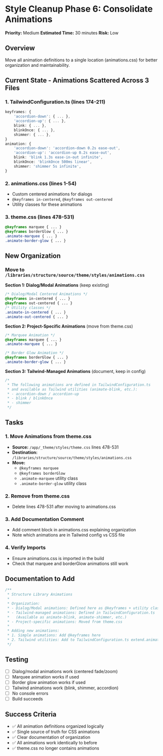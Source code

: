 # Style Cleanup Phase 6: Consolidate Animations

**Priority:** Medium
**Estimated Time:** 30 minutes
**Risk:** Low

## Overview
Move all animation definitions to a single location (animations.css) for better organization and maintainability.

## Current State - Animations Scattered Across 3 Files

### 1. TailwindConfiguration.ts (lines 174-211)
```typescript
keyframes: {
    'accordion-down': { ... },
    'accordion-up': { ... },
    blink: { ... },
    blinkOnce: { ... },
    shimmer: { ... },
}
animation: {
    'accordion-down': 'accordion-down 0.2s ease-out',
    'accordion-up': 'accordion-up 0.2s ease-out',
    blink: 'blink 1.3s ease-in-out infinite',
    blinkOnce: 'blinkOnce 500ms linear',
    shimmer: 'shimmer 5s infinite',
}
```

### 2. animations.css (lines 1-54)
- Custom centered animations for dialogs
- `@keyframes in-centered`, `@keyframes out-centered`
- Utility classes for these animations

### 3. theme.css (lines 478-531)
```css
@keyframes marquee { ... }
@keyframes borderGlow { ... }
.animate-marquee { ... }
.animate-border-glow { ... }
```

## New Organization

### Move to `/libraries/structure/source/theme/styles/animations.css`

**Section 1: Dialog/Modal Animations** (keep existing)
```css
/* Dialog/Modal Centered Animations */
@keyframes in-centered { ... }
@keyframes out-centered { ... }
/* Utility classes */
.animate-in-centered { ... }
.animate-out-centered { ... }
```

**Section 2: Project-Specific Animations** (move from theme.css)
```css
/* Marquee Animation */
@keyframes marquee { ... }
.animate-marquee { ... }

/* Border Glow Animation */
@keyframes borderGlow { ... }
.animate-border-glow { ... }
```

**Section 3: Tailwind-Managed Animations** (document, keep in config)
```css
/*
 * The following animations are defined in TailwindConfiguration.ts
 * and available as Tailwind utilities (animate-blink, etc.):
 * - accordion-down / accordion-up
 * - blink / blinkOnce
 * - shimmer
 */
```

## Tasks

### 1. Move Animations from theme.css
- **Source:** `/app/_theme/styles/theme.css` lines 478-531
- **Destination:** `/libraries/structure/source/theme/styles/animations.css`
- **Move:**
  - `@keyframes marquee`
  - `@keyframes borderGlow`
  - `.animate-marquee` utility class
  - `.animate-border-glow` utility class

### 2. Remove from theme.css
- Delete lines 478-531 after moving to animations.css

### 3. Add Documentation Comment
- Add comment block in animations.css explaining organization
- Note which animations are in Tailwind config vs CSS file

### 4. Verify Imports
- Ensure animations.css is imported in the build
- Check that marquee and borderGlow animations still work

## Documentation to Add

```css
/**
 * Structure Library Animations
 *
 * Organization:
 * - Dialog/Modal animations: Defined here as @keyframes + utility classes
 * - Tailwind-managed animations: Defined in TailwindConfiguration.ts
 *   (Available as animate-blink, animate-shimmer, etc.)
 * - Project-specific animations: Moved from theme.css
 *
 * Adding new animations:
 * 1. Simple animations: Add @keyframes here
 * 2. Tailwind utilities: Add to TailwindConfiguration.ts extend.animation
 */
```

## Testing
- [ ] Dialog/modal animations work (centered fade/zoom)
- [ ] Marquee animation works if used
- [ ] Border glow animation works if used
- [ ] Tailwind animations work (blink, shimmer, accordion)
- [ ] No console errors
- [ ] Build succeeds

## Success Criteria
- ✅ All animation definitions organized logically
- ✅ Single source of truth for CSS animations
- ✅ Clear documentation of organization
- ✅ All animations work identically to before
- ✅ theme.css no longer contains animations

